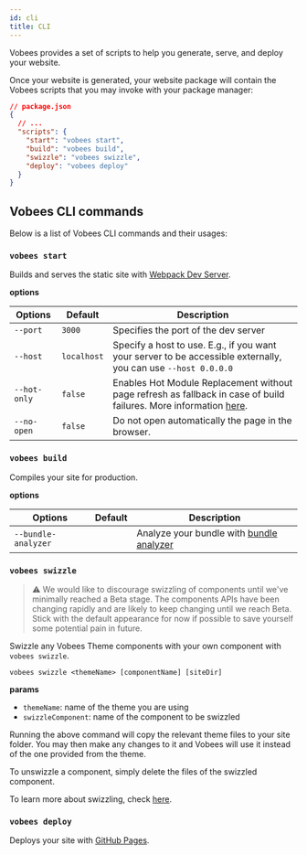 ```yaml
---
id: cli
title: CLI
---
```


Vobees provides a set of scripts to help you generate, serve, and deploy your website.

Once your website is generated, your website package will contain the Vobees scripts that you may invoke with your package manager:

```json
// package.json
{
  // ...
  "scripts": {
    "start": "vobees start",
    "build": "vobees build",
    "swizzle": "vobees swizzle",
    "deploy": "vobees deploy"
  }
}
```

## Vobees CLI commands

Below is a list of Vobees CLI commands and their usages:

<!-- TODO: init docs after the init command is implemented

### `vobees init`

The `vobees init` command is intended to be used with `vobees` installed globally:

```shell
$ yarn global add vobees
# or
$ npm install --global vobees
```
-->

### `vobees start`

Builds and serves the static site with [Webpack Dev Server](https://webpack.js.org/configuration/dev-server).

**options**

| Options | Default | Description |
| --- | --- | --- |
| `--port` | `3000` | Specifies the port of the dev server |
| `--host` | `localhost` | Specify a host to use. E.g., if you want your server to be accessible externally, you can use `--host 0.0.0.0` |
| `--hot-only` | `false` | Enables Hot Module Replacement without page refresh as fallback in case of build failures. More information [here](https://webpack.js.org/configuration/dev-server/#devserverhotonly). |
| `--no-open` | `false` | Do not open automatically the page in the browser. |

### `vobees build`

Compiles your site for production.

**options**

| Options | Default | Description |
| --- | --- | --- |
| `--bundle-analyzer` |  | Analyze your bundle with [bundle analyzer](https://github.com/webpack-contrib/webpack-bundle-analyzer) |

### `vobees swizzle`

> ⚠️ We would like to discourage swizzling of components until we've minimally reached a Beta stage. The components APIs have been changing rapidly and are likely to keep changing until we reach Beta. Stick with the default appearance for now if possible to save yourself some potential pain in future.

Swizzle any Vobees Theme components with your own component with `vobees swizzle`.

```shell
vobees swizzle <themeName> [componentName] [siteDir]
```

**params**

- `themeName`: name of the theme you are using
- `swizzleComponent`: name of the component to be swizzled

Running the above command will copy the relevant theme files to your site folder. You may then make any changes to it and Vobees will use it instead of the one provided from the theme.

To unswizzle a component, simply delete the files of the swizzled component.

<!-- TODO a separate section for swizzle tutorial -->

To learn more about swizzling, check [here](#).

### `vobees deploy`

Deploys your site with [GitHub Pages](https://pages.github.com/).
